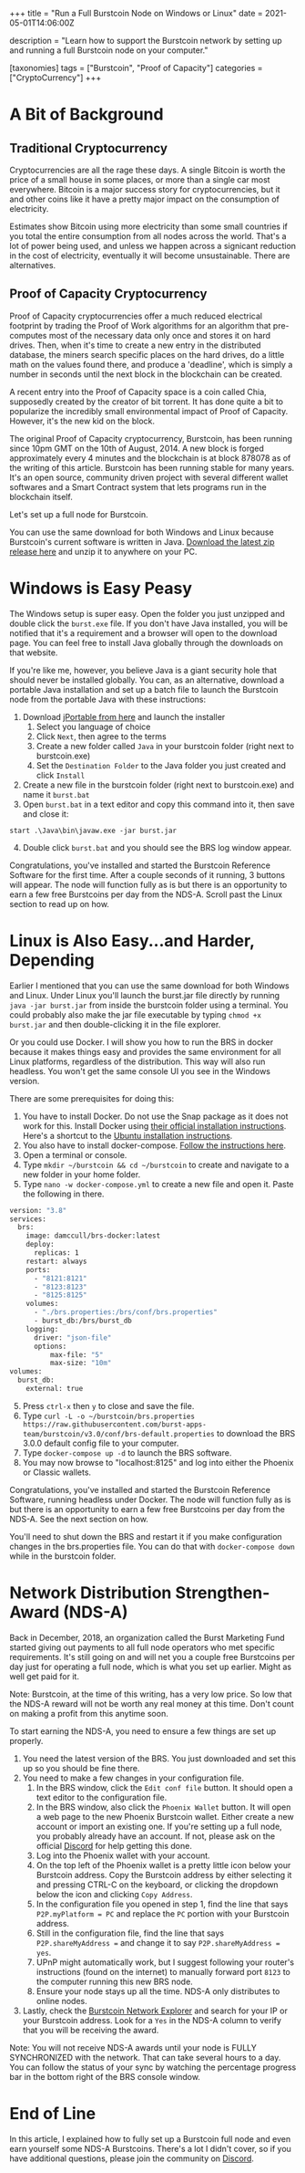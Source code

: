 +++
title = "Run a Full Burstcoin Node on Windows or Linux"
date = 2021-05-01T14:06:00Z

description = "Learn how to support the Burstcoin network by setting up and running a full Burstcoin node on your computer."

[taxonomies]
tags = ["Burstcoin", "Proof of Capacity"]
categories = ["CryptoCurrency"]
+++

# A Bit of Background
## Traditional Cryptocurrency
Cryptocurrencies are all the rage these days. A single Bitcoin is worth the price of a small house in some places, or more than a single car most everywhere. Bitcoin is a major success story for cryptocurrencies, but it and other coins like it have a pretty major impact on the consumption of electricity.

Estimates show Bitcoin using more electricity than some small countries if you total the entire consumption from all nodes across the world. That's a lot of power being used, and unless we happen across a signicant reduction in the cost of electricity, eventually it will become unsustainable. There are alternatives.

## Proof of Capacity Cryptocurrency
Proof of Capacity cryptocurrencies offer a much reduced electrical footprint by trading the Proof of Work algorithms for an algorithm that pre-computes most of the necessary data only once and stores it on hard drives. Then, when it's time to create a new entry in the distributed database, the miners search specific places on the hard drives, do a little math on the values found there, and produce a 'deadline', which is simply a number in seconds until the next block in the blockchain can be created.

A recent entry into the Proof of Capacity space is a coin called Chia, supposedly created by the creator of bit torrent. It has done quite a bit to popularize the incredibly small environmental impact of Proof of Capacity. However, it's the new kid on the block.

The original Proof of Capacity cryptocurrency, Burstcoin, has been running since 10pm GMT on the 10th of August, 2014. A new block is forged approximately every 4 minutes and the blockchain is at block 878078 as of the writing of this article. Burstcoin has been running stable for many years. It's an open source, community driven project with several different wallet softwares and a Smart Contract system that lets programs run in the blockchain itself.

Let's set up a full node for Burstcoin.

You can use the same download for both Windows and Linux because Burstcoin's current software is written in Java. [Download the latest zip release here][burstcoin-download] and unzip it to anywhere on your PC.

# Windows is Easy Peasy

The Windows setup is super easy. Open the folder you just unzipped and double click the `burst.exe` file. If you don't have Java installed, you will be notified that it's a requirement and a browser will open to the download page. You can feel free to install Java globally through the downloads on that website.

If you're like me, however, you believe Java is a giant security hole that should never be installed globally. You can, as an alternative, download a portable Java installation and set up a batch file to launch the Burstcoin node from the portable Java with these instructions:

1. Download [jPortable from here][jportable] and launch the installer
    1. Select you language of choice
    2. Click `Next`, then agree to the terms
    3. Create a new folder called `Java` in your burstcoin folder (right next to burstcoin.exe)
    4. Set the `Destination Folder` to the Java folder you just created and click `Install`
2. Create a new file in the burstcoin folder (right next to burstcoin.exe) and name it `burst.bat`
3. Open `burst.bat` in a text editor and copy this command into it, then save and close it:
```batch
start .\Java\bin\javaw.exe -jar burst.jar
```
4. Double click `burst.bat` and you should see the BRS log window appear.

Congratulations, you've installed and started the Burstcoin Reference Software for the first time. After a couple seconds of it running, 3 buttons will appear. The node will function fully as is but there is an opportunity to earn a few free Burstcoins per day from the NDS-A. Scroll past the Linux section to read up on how.
# Linux is Also Easy...and Harder, Depending

Earlier I mentioned that you can use the same download for both Windows and Linux. Under Linux you'll launch the burst.jar file directly by running `java -jar burst.jar` from inside the burstcoin folder using a terminal. You could probably also make the jar file executable by typing `chmod +x burst.jar` and then double-clicking it in the file explorer.

Or you could use Docker. I will show you how to run the BRS in docker because it makes things easy and provides the same environment for all Linux platforms, regardless of the distribution. This way will also run headless. You won't get the same console UI you see in the Windows version.

There are some prerequisites for doing this:

1. You have to install Docker. Do not use the Snap package as it does not work for this. Install Docker using [their official installation instructions][docker-install-instructions]. Here's a shortcut to the [Ubuntu installation instructions][docker-install-instructions-ubuntu].
2. You also have to install docker-compose. [Follow the instructions here][docker-compose-install].
2. Open a terminal or console.
3. Type `mkdir ~/burstcoin && cd ~/burstcoin` to create and navigate to a new folder in your home folder.
4. Type `nano -w docker-compose.yml` to create a new file and open it. Paste the following in there.

```Dockerfile
version: "3.8"
services:
  brs:
    image: damccull/brs-docker:latest
    deploy:
      replicas: 1
    restart: always
    ports:
      - "8121:8121"
      - "8123:8123"
      - "8125:8125"
    volumes:
      - "./brs.properties:/brs/conf/brs.properties"
      - burst_db:/brs/burst_db
    logging:
      driver: "json-file"
      options:
          max-file: "5"
          max-size: "10m"
volumes:
  burst_db:
    external: true
```

5. Press `ctrl-x` then `y` to close and save the file.
6. Type `curl -L -o ~/burstcoin/brs.properties https://raw.githubusercontent.com/burst-apps-team/burstcoin/v3.0/conf/brs-default.properties` to download the BRS 3.0.0 default config file to your computer.
7. Type `docker-compose up -d` to launch the BRS software.
8. You may now browse to "localhost:8125" and log into either the Phoenix or Classic wallets.

Congratulations, you've installed and started the Burstcoin Reference Software, running headless under Docker. The node will function fully as is but there is an opportunity to earn a few free Burstcoins per day from the NDS-A. See the next section on how.

You'll need to shut down the BRS and restart it if you make configuration changes in the brs.properties file. You can do that with `docker-compose down` while in the burstcoin folder.

# Network Distribution Strengthen-Award (NDS-A)
Back in December, 2018, an organization called the Burst Marketing Fund started giving out payments to all full node operators who met specific requirements. It's still going on and will net you a couple free Burstcoins per day just for operating a full node, which is what you set up earlier. Might as well get paid for it.

<div class="note">Note: Burstcoin, at the time of this writing, has a very low price. So low that the NDS-A reward will not be worth any real money at this time. Don't count on making a profit from this anytime soon.</div>

To start earning the NDS-A, you need to ensure a few things are set up properly.

1. You need the latest version of the BRS. You just downloaded and set this up so you should be fine there.
2. You need to make a few changes in your configuration file.
    1. In the BRS window, click the `Edit conf file` button. It should open a text editor to the configuration file.
    2. In the BRS window, also click the `Phoenix Wallet` button. It will open a web page to the new Phoenix Burstcoin wallet. Either create a new account or import an existing one. If you're setting up a full node, you probably already have an account. If not, please ask on the official [Discord][discord-join-link] for help getting this done.
    3. Log into the Phoenix wallet with your account.
    4. On the top left of the Phoenix wallet is a pretty little icon below your Burstcoin address. Copy the Burstcoin address by either selecting it and pressing CTRL-C on the keyboard, or clicking the dropdown below the icon and clicking `Copy Address`.
    5. In the configuration file you opened in step 1, find the line that says `P2P.myPlatform = PC` and replace the `PC` portion with your Burstcoin address.
    6. Still in the configuration file, find the line that says `P2P.shareMyAddress =` and change it to say `P2P.shareMyAddress = yes`.
    7. UPnP might automatically work, but I suggest following your router's instructions (found on the internet) to manually forward port `8123` to the computer running this new BRS node.
    8. Ensure your node stays up all the time. NDS-A only distributes to online nodes.
3. Lastly, check the [Burstcoin Network Explorer](https://explorer.burstcoin.network/?action=network_status) and search for your IP or your Burstcoin address. Look for a `Yes` in the NDS-A column to verify that you will be receiving the award.

<div class="note">Note: You will not receive NDS-A awards until your node is FULLY SYNCHRONIZED with the network. That can take several hours to a day. You can follow the status of your sync by watching the percentage progress bar in the bottom right of the BRS console window.</div>

# End of Line
In this article, I explained how to fully set up a Burstcoin full node and even earn yourself some NDS-A Burstcoins. There's a lot I didn't cover, so if you have additional questions, please join the community on [Discord][discord-join-link].

[burstcoin-download]: https://github.com/burst-apps-team/burstcoin/releases/latest "Burstcoin Downloads"
[jportable]: https://portableapps.com/apps/utilities/java_portable "jPortable"
[docker-install-instructions]: https://docs.docker.com/install/ "Docker Install Instructions"
[docker-install-instructions-ubuntu]: https://docs.docker.com/install/linux/docker-ce/ubuntu/ "Docker Install Instructions for Ubuntu"
[docker-get-started]: https://docs.docker.com/get-started/ "Docker's Get Started Tutorial"
[docker-compose-install]: https://docs.docker.com/compose/install/#install-compose-on-linux-systems "Install docker-compose on Linux"
[discord-join-link]: https://discord.gg/aBFeCNPgQd "Official Burstcoin Discord"
